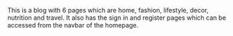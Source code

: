 This is a blog with 6 pages which are home, fashion, lifestyle, decor, nutrition and travel. It also has the sign in and register pages which can be accessed from the navbar of the homepage.
